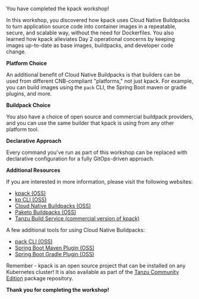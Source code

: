 You have completed the kpack workshop!

In this workshop, you discovered how kpack uses Cloud Native Buildpacks to turn application source code into container images in a repeatable, secure, and scalable way, without the need for Dockerfiles.
You also learned how kpack alleviates Day 2 operational concerns by keeping images up-to-date as base images, buildpacks, and developer code change.

**Platform Choice**

An additional benefit of Cloud Native Buildpacks is that builders can be used from different CNB-compliant "platforms," not just kpack.
For example, you can build images using the `pack` CLI, the Spring Boot maven or gradle plugins, and more.

**Buildpack Choice**

You also have a choice of open source and commercial buildpack providers, and you can use the same builder that kpack is using from any other platform tool.

**Declarative Approach**

Every command you've run as part of this workshop can be replaced with declarative configuration for a fully GitOps-driven approach.

**Additional Resources**

If you are interested in more information, please visit the following websites:

- [kpack (OSS)](https://github.com/pivotal/kpack)
- [kp CLI (OSS)]()
- [Cloud Native Buildpacks (OSS)](https://buildpacks.io)
- [Paketo Buildpacks (OSS)](https://paketo.io)
- [Tanzu Build Service (commercial version of kpack)](https://tanzu.vmware.com/build-service)

A few additional tools for using Cloud Native Buildpacks:

- [pack CLI (OSS)](https://buildpacks.io/docs/tools/pack/cli/pack)
- [Spring Boot Maven Plugin (OSS)](https://docs.spring.io/spring-boot/docs/current/maven-plugin/reference/htmlsingle/#build-image)
- [Spring Boot Gradle Plugin (OSS)](https://docs.spring.io/spring-boot/docs/current/gradle-plugin/reference/htmlsingle/#build-image)

Remember - kpack is an open source project that can be installed on any Kubernetes cluster!
It is also available as part of the [Tanzu Community Edition](https://tanzucommunityedition.io) package repository.

**Thank you for completing the workshop!**
